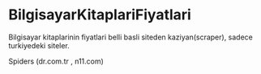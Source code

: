 # BilgisayarKitaplariFiyatlari
Bilgisayar kitaplarinin fiyatlari belli basli siteden kaziyan(scraper), sadece turkiyedeki siteler.

Spiders
(dr.com.tr , n11.com)
